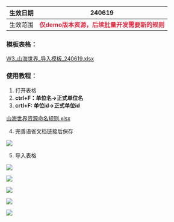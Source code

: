 | 生效日期 | 240619 |
| --- | --- |
| 生效范围 | **<font style="color:#DF2A3F;">仅demo版本资源，后续批量开发需要新的规则</font>** |




### 模板表格：
[W3_山海世界_导入模板_240619.xlsx](https://snh48group.yuque.com/attachments/yuque/0/2024/xlsx/12926950/1718774979282-53bdc86d-f21c-4531-9a62-290bbe54d4d9.xlsx)

### 使用教程：
1. 打开表格
2. **ctrl+F：单位名->正式单位名**
3. **crtl+F:  单位id->正式单位id**

[山海世界资源命名规则.xlsx](https://snh48group.yuque.com/attachments/yuque/0/2024/xlsx/12926950/1718774757847-1a546d6b-66bc-43c0-ae80-36f1443d03a6.xlsx)

4. 完善语雀文档链接后保存

![](https://cdn.nlark.com/yuque/0/2024/png/12926950/1718774804284-47309e07-d407-454f-be80-f52555ef276b.png)

5. 导入表格

![](https://cdn.nlark.com/yuque/0/2024/png/12926950/1718774883306-f0aabaaf-893e-4186-8721-3f77229b1ccd.png)

![](https://cdn.nlark.com/yuque/0/2024/png/12926950/1718774900212-e9a28589-2f7e-46e6-8139-9c7993ec0d95.png)

![](https://cdn.nlark.com/yuque/0/2024/png/12926950/1718774909633-ff33a048-3b60-4d0e-aca2-13323a8c6330.png)

![](https://cdn.nlark.com/yuque/0/2024/png/12926950/1718774930442-0db76df4-b384-478b-a82b-f423c6a9dd68.png)

![](https://cdn.nlark.com/yuque/0/2024/png/12926950/1718774947026-9a0abe1f-c671-4a5a-86ef-563dbf02eca0.png)



